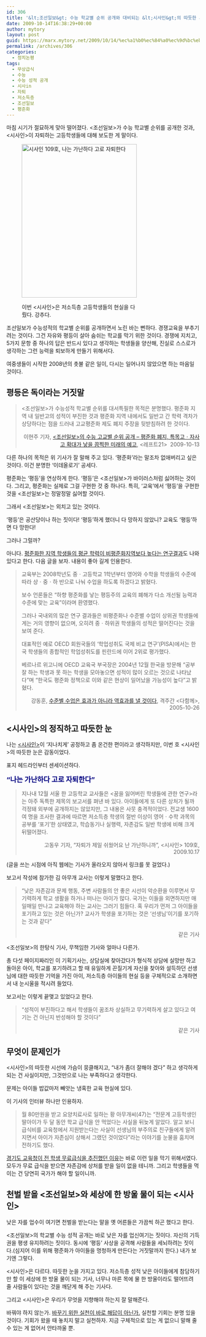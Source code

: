 ```yaml
---
id: 306
title: '&lt;조선일보&gt; 수능 학교별 순위 공개와 대비되는 &lt;시사인&gt;의 따듯한 시선'
date: 2009-10-14T16:38:29+00:00
author: mytory
layout: post
guid: https://marx.mytory.net/2009/10/14/%ec%a1%b0%ec%84%a0%ec%9d%bc%eb%b3%b4-%ec%88%98%eb%8a%a5-%ed%95%99%ea%b5%90%eb%b3%84-%ec%88%9c%ec%9c%84-%ea%b3%b5%ea%b0%9c%ec%99%80-%eb%8c%80%eb%b9%84%eb%90%98%eb%8a%94-%ec%8b%9c%ec%82%ac%ec%9d%b8/
permalink: /archives/306
categories:
  - 정치논평
tags:
  - 무상급식
  - 수능
  - 수능 성적 공개
  - 시사in
  - 자퇴
  - 저소득층
  - 조선일보
  - 평준화
---
```

마침 시기가 절묘하게 맞아 떨어졌다. &lt;조선일보&gt;가 수능 학교별 순위를 공개한 것과, &lt;시사인&gt;이 자퇴하는 고등학생들에 대해 보도한 게 말이다.<figure style="width: 300px" class="wp-caption aligncenter">

<img src="https://marx.mytory.net/wp-content/uploads/1/cfile30.uf.1760CE2D4AD5FDE65D39D5.jpg" width="300" height="400" alt="시사인 109호, 나는 가난하다 고로 자퇴한다" filename="cfile30.uf.1760CE2D4AD5FDE65D39D5.jpg" filemime="" /><figcaption class="wp-caption-text">이번 &lt;시사인&gt;은 저소득층 고등학생들의 현실을 다뤘다. 강추다.</figcaption></figure> 

조선일보가 수능성적의 학교별 순위를 공개하면서 노린 바는 뻔하다. 경쟁교육을 부추기려는 것이다. 그건 자유와 평등이 살아 숨쉬는 학교를 막기 위한 것이다. 경쟁에 지치고, 5가지 문항 중 하나의 답은 반드시 있다고 생각하는 학생들을 양산해, 진실로 스스로가 생각하는 그런 능력을 퇴보하게 만들기 위해서다.

여중생들이 시작한 2008년의 촛불 같은 일이, 다시는 일어나지 않았으면 하는 마음일 것이다.

## 평등은 독이라는 거짓말

> &lt;조선일보&gt;가 수능성적 학교별 순위를 대서특필한 목적은 분명했다. 평준화 지역 내 일반고의 성적이 부진한 것과 평준화 지역 내에서도 일반고 간 학력 격차가 상당하다는 점을 드러내 고교평준화 제도 폐지 주장을 뒷받침하려 한 것이다.
> 
> <p style="text-align: right; ">
>   이현주 기자, <a target="_blank" href="http://wspaper.org/article/7088">&lt;조선일보&gt;의 수능 고교별 순위 공개 &#8211;&nbsp;평준화 폐지, 특목고ㆍ자사고 확대가 낳을 끔찍한 미래의 예고</a>, &lt;레프트21&gt;&nbsp;&nbsp;2009-10-13
> </p>

다른 하나의 목적은 위 기사가 잘 말해 주고 있다. &#8216;평준화&#8217;라는 말조차 없애버리고 싶은 것이다. 이건 분명한 &#8216;이데올로기&#8217; 공세다.

평준화는 &#8216;평등&#8217;을 연상하게 한다. &#8216;평등&#8217;은 &lt;조선일보&gt;가 바이러스처럼 싫어하는 것이다. 그리고, 평준화는 실제로 그걸 구현한 것 중 하나다. 특히, &#8216;교육&#8217;에서 &#8216;평등&#8217;을 구현한 것을 &lt;조선일보&gt;는 정말정말 싫어할 것이다.

그래서 &lt;조선일보&gt;는 외치고 있는 것이다.

&#8216;평등&#8217;은 공산당이나 하는 짓이다! &#8216;평등&#8217;하게 했더니 다 망하지 않았니? 교육도 &#8216;평등&#8217;하면 다 망한다!

그러나 그럴까?

아니다. <a target="_blank" href="http://wspaper.org/article/2580">평준화한 지역 학생들의 평균 학력이 비평준화지역보다 높다는 연구결과</a>도 나와 있다고 한다. 다음 글을 보자. 내용이 좋아 길게 인용한다.

> 교육부는 2008학년도 중ㆍ고등학교 1학년부터 영어와 수학을 학생들의 수준에 따라 상ㆍ중ㆍ하 반으로 나눠 수업을 하도록 하겠다고 밝혔다.
> 
> 보수 언론들은 “하향 평준화를 낳는 평등주의 교육의 폐해가 다소 개선될 능력과 수준에 맞는 교육”이라며 환영했다.
> 
> 그러나 국내외의 많은 연구 결과들은 비평준화나 수준별 수업이 상위권 학생들에게는 거의 영향이 없으며, 오히려 중ㆍ하위권 학생들의 성적은 떨어진다는 것을 보여 준다.
> 
> 대표적인 예로 OECD 회원국들의 ‘학업성취도 국제 비교 연구’(PISA)에서는 한국 학생들의 종합적인 학업성취도를 핀란드에 이어 2위로 평가했다.
> 
> 베르나르 위고니에 OECD 교육국 부국장은 2004년 12월 한국을 방문해 “공부 잘 하는 학생과 못 하는 학생을 모아놓으면 성적이 많이 오르는 것으로 나타났다”며 “한국도 평준화 정책으로 이와 같은 현상이 일어났을 가능성이 높다”고 밝혔다.
> 
> <p style="text-align: right; ">
>   강동훈, <a target="_blank" href="http://wspaper.org/article/2580">수준별 수업은 효과가 아니라 역효과를 낼 것이다</a>,&nbsp;격주간 &lt;다함께&gt;, 2005-10-26
> </p>

## &lt;시사인&gt;의 정직하고 따듯한 눈

나는 <a target="_blank" href="http://sisain.co.kr">&lt;시사인&gt;</a>이 &#8216;지나치게&#8217; 공정하고 좀 온건한 편이라고 생각하지만, 이번 호 &lt;시사인&gt;의 따듯한 눈은 감동이었다.

표지 헤드라인부터 센세이션하다.

**<span style="color: rgb(0, 0, 128); "><span style="font-size: large; ">&#8220;나는 가난하다 고로 자퇴한다&#8221;</span></span>**

> 지나내 12월 서울 한 고등학교 교사들은 &lt;꿈을 잃어버린 학생들에 관한 연구&gt;라는 아주 독특한 제목의 보고서를 펴낸 바 있다. 아이들에게 또 다른 상처가 될까 걱정돼 외부에 공개하지는 않았지만, 그 내용은 사뭇 충격적이었다. 전교생 1600여 명을 조사한 결과에 따르면 저소득층 학생의 절반 이상이 영어ㆍ수학 과목의 공부를 &#8216;포기&#8217;한 상태였고, 학습동기나 실행력, 자존감도 일반 학생에 비해 크게 뒤떨어졌다.
> 
> <p style="text-align: right; ">
>   고동우 기자, “자퇴가 제일 쉬웠어요 난 가난하니까”, &lt;시사인&gt; 109호, 2009.10.17
> </p>

(글을 쓰는 시점에 아직 웹에는 기사가 올라오지 않아서 링크를 못 걸었다.)

보고서 작성에 참가한 김 아무개 교사는 이렇게 말했다고 한다.

> &#8220;낮은 자존감과 문제 행동, 주변 사람들의 안 좋은 시선이 악순환을 이루면서 무기력하게 학교 생활을 하거나 떠나는 아이가 많다. 국가는 이들을 외면하지만 매일매일 만나고 교육해야 하는 교사는 그러기 힘들다. 혹 우리가 먼저 그 아이들을 포기하고 있는 것은 아닌가? 교사가 학생을 포기하는 것은 ‘선생님’이기를 포기하는 것과 같다”
> 
> <p style="text-align: right; ">
>   같은 기사
> </p>

&lt;조선일보&gt;의 한탕식 기사, 무책임한 기사와 얼마나 다른가.

총 다섯 페이지짜리인 이 기획기사는, 상담실에 찾아갔다가 형식적 상담에 실망만 하고 돌아온 아이, 학교를 포기하려고 할 때 유일하게 끈질기게 자신을 찾아와 설득하던 선생님에 대한 따듯한 기억을 가진 아이, 저소득층 아이들의 현실 등을 구체적으로 소개하면서 내 눈시울을 적시려 들었다.

보고서는 이렇게 끝맺고 있었다고 한다.

> “성적이 부진하다고 해서 학생들이 꿈조차 상실하고 무기력하게 살고 있다고 여기는 건 아닌지 반성해야 할 것이다”
> 
> <p style="text-align: right; ">
>   같은 기사
> </p>

## 무엇이 문제인가

<p style="text-align: left; ">
  &lt;시사인&gt;의 따듯한 시선에 가슴이 뭉클해지고, &#8220;내가 좀더 잘해야 겠다&#8221; 하고 생각하게 되는 건 사실이지만, 그것만으로 나는 부족하다고 생각한다.
</p>

<p style="text-align: left; ">
  문제는 아이들 밥값마저 빼앗는 냉혹한 교육 현실에 있다.
</p>

<p style="text-align: left; ">
  이 기사의 인터뷰 하나만 인용하자.
</p>

> <p style="text-align: left; ">
>   월 80만원을 받고 요양치료사로 일하는 황 아무개씨(47)는 “전문계 고등학생인 딸아이가 두 달 동안 학교 급식을 안 먹었다는 사실을 뒤늦게 알았다. 알고 보니 급식비를 교육청에서 지원받는다는 사실이 선생님의 부주의로 친구들에게 알려지면서 아이가 자존심이 상해서 그랬던 것이었다”라는 이야기를 눈물을 훔치며 전하기도 했다.
> </p>

<p style="text-align: left; ">
  <a target="_blank" href="http://wspaper.org/article/6717">경기도 교육청이 전 학생 무료급식을 추진했던 이유</a>는 바로 이런 일을 막기 위해서였다. 모두가 무료 급식을 받으면 자존감에 상처를 받을 일이 없을 테니까. 그리고 학생들을 먹이는 건 당연히 국가가 해야 할 일이니까.
</p>

## 천벌 받을 &lt;조선일보&gt;와 세상에 한 방울 물이 되는 &lt;시사인&gt;

<p style="text-align: left; ">
  낮은 자를 업수이 여기면 천벌을 받는다는 말을 옛 어른들은 가끔씩 하곤 했다고 한다.
</p>

<p style="text-align: left; ">
  &lt;조선일보&gt;의 학교별 수능 성적 공개는 바로 낮은 자를 업신여기는 짓이다. 자신의 기득권을 평생 유지하려는 짓이다. 동시에 &#8216;평등&#8217; 사상을 공격해 사람들을 세뇌하려는 짓이다.(심지어 이를 위해 평준화가 아이들을 멍청하게 만든다는 거짓말까지 한다.) 내가 보기엔 그렇다.
</p>

<p style="text-align: left; ">
  &lt;시사인&gt;은 다르다. 따듯한 눈을 가지고 있다. 저소득층 성적 낮은 아이들에게 참담하기만 할 이 세상에 한 방울 물이 되는 기사, 너무나 마른 목에 물 한 방울이라도 떨어뜨려 줄 사람들이 있다는 것을 깨닫게 해 주는 기사다.
</p>

<p style="text-align: left; ">
  그리고 &lt;시사인&gt;은 우리가 무엇을 지향해야 하는지 잘 말해준다.
</p>

<p style="text-align: left; ">
  바꿔야 하지 않는가. <a target="_blank" href="http://wspaper.org/article/1680">바꾸기 위한 실천이 바로 해답이 아닌가.</a> 실천할 기회는 분명 있을 것이다. 기회가 왔을 때 놓치지 말고 실천하자. 지금 구체적으로 있는 게 없으니 말해 줄 수 있는 게 없어서 안타까울 뿐.
</p>